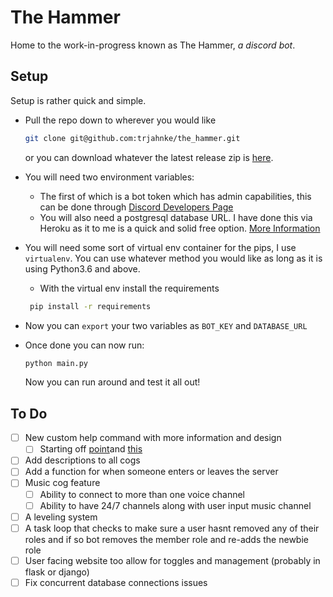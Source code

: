 # The Hammer

Home to the work-in-progress known as The Hammer, _a discord bot_.

## Setup

Setup is rather quick and simple.

- Pull the repo down to wherever you would like

  ```bash
  git clone git@github.com:trjahnke/the_hammer.git
  ```

  or you can download whatever the latest release zip is [here](https://github.com/trjahnke/the_hammer/releases).

- You will need two environment variables:
  - The first of which is a bot token which has admin capabilities, this can be done through [Discord Developers Page](https://discord.com/login?redirect_to=%2Fdevelopers%2Fapplications)
  - You will also need a postgresql database URL. I have done this via Heroku as it to me is a quick and solid free option. [More Information](https://data.heroku.com)
- You will need some sort of virtual env container for the pips, I use `virtualenv`. You can use whatever method you would like as long as it is using Python3.6 and above.

  - With the virtual env install the requirements

  ```bash
   pip install -r requirements
  ```

- Now you can `export` your two variables as `BOT_KEY` and `DATABASE_URL`
- Once done you can now run:

  ```python
  python main.py
  ```

  Now you can run around and test it all out!

## To Do

- [ ] New custom help command with more information and design
  - [ ] Starting off [point](https://gist.github.com/StudioMFTechnologies/ad41bfd32b2379ccffe90b0e34128b8b)and [this](https://stackoverflow.com/questions/64092921/how-do-i-put-discord-py-help-command-in-an-embed)
- [ ] Add descriptions to all cogs
- [ ] Add a function for when someone enters or leaves the server
- [ ] Music cog feature
  - [ ] Ability to connect to more than one voice channel
  - [ ] Ability to have 24/7 channels along with user input music channel
- [ ] A leveling system
- [ ] A task loop that checks to make sure a user hasnt removed any of their roles and if so bot removes the member role and re-adds the newbie role
- [ ] User facing website too allow for toggles and management (probably in flask or django)
- [ ] Fix concurrent database connections issues

